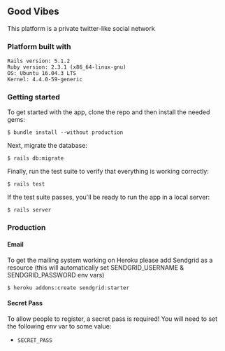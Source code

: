 ## Good Vibes

This platform is a private twitter-like social network

### Platform built with
```
Rails version: 5.1.2
Ruby version: 2.3.1 (x86_64-linux-gnu)
OS: Ubuntu 16.04.3 LTS
Kernel: 4.4.0-59-generic
```

<!-- TODO: ## License -->
### Getting started
To get started with the app, clone the repo and then install the needed gems:
```
$ bundle install --without production
```

Next, migrate the database:
```
$ rails db:migrate
```

Finally, run the test suite to verify that everything is working correctly:
```
$ rails test
```

If the test suite passes, you'll be ready to run the app in a local server:
```
$ rails server
```

### Production

#### Email
To get the mailing system working on Heroku please add Sendgrid as a resource (this will automatically set SENDGRID_USERNAME & SENDGRID_PASSWORD env vars)
```
$ heroku addons:create sendgrid:starter
```

#### Secret Pass
To allow people to register, a secret pass is required! You will need to set the following env var to some value:
* `SECRET_PASS`
